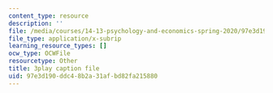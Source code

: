 ```yaml
---
content_type: resource
description: ''
file: /media/courses/14-13-psychology-and-economics-spring-2020/97e3d190ddc48b2a31afbd82fa215880_Lhtf6jFM8Vo.srt
file_type: application/x-subrip
learning_resource_types: []
ocw_type: OCWFile
resourcetype: Other
title: 3play caption file
uid: 97e3d190-ddc4-8b2a-31af-bd82fa215880
---
```

